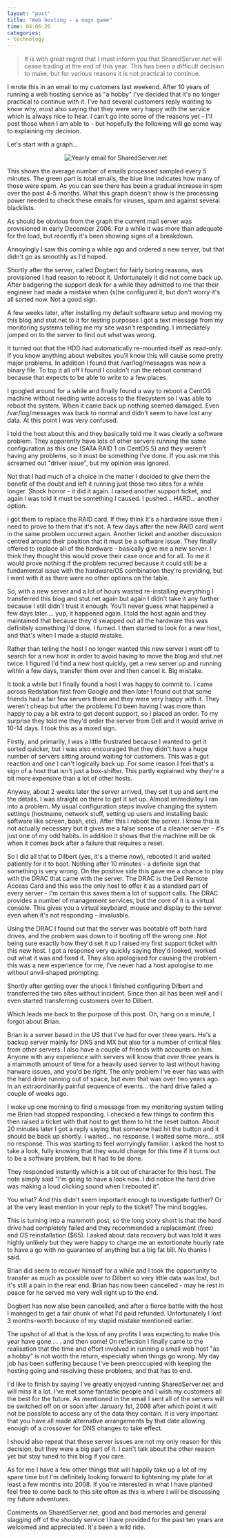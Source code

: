 ```yaml
---
layout: "post"
title: "Web hosting - a mugs game"
time: 04:06:26
categories: 
- technology
---
```


<blockquote>It is with great regret that I must inform you that SharedServer.net will cease trading at the end of this year. This has been a difficult decision to make, but for various reasons it is not practical to continue.</blockquote>
I wrote this in an email to my customers last weekend. After 10 years of running a web hosting service as "a hobby" I've decided that it's no longer practical to continue with it.  I've had several customers reply wanting to know why, most also saying that they were very happy with the service which is always nice to hear. I can't go into some of the reasons yet - I'll post those when I am able to - but hopefully the following will go some way to explaining my decision.<!--more-->

Let's start with a graph...
<p style="text-align: center"><img src="http://stut.net/blog/wp-content/uploads/2007/11/email-year.png" alt="Yearly email for SharedServer.net" /></p>
This shows the average number of emails processed sampled every 5 minutes. The green part is total emails, the blue line indicates how many of those were spam. As you can see there has been a gradual increase in spm over the past 4-5 months. What this graph doesn't show is the processing power needed to check these emails for viruses, spam and against several blacklists.

As should be obvious from the graph the current mail server was provisioned in early December 2006. For a while it was more than adequate for the load, but recently it's been showing signs of a breakdown.

Annoyingly I saw this coming a while ago and ordered a new server, but that didn't go as smoothly as I'd hoped.

Shortly after the server, called Dogbert for fairly boring reasons, was provisioned I had reason to reboot it. Unfortunately it did not come back up. After badgering the support desk for a while they admitted to me that their engineer had made a mistake when (s)he configured it, but don't worry it's all sorted now. Not a good sign.

A few weeks later, after installing my default software setup and moving my this blog and stut.net to it for testing purposes I got a text message from my monitoring systems telling me my site wasn't responding. I immediately jumped on to the server to find out what was wrong.

It turned out that the HDD had automatically re-mounted itself as read-only. If you know anything about websites you'll know this will cause some pretty major problems. In addition I found that /var/log/messages was now a binary file. To top it all off I found I couldn't run the reboot command because that expects to be able to write to a few places.

I googled around for a while and finally found a way to reboot a CentOS machine without needing write access to the filesystem so I was able to reboot the system. When it came back up nothing seemed damaged. Even /var/log/messages was back to normal and didn't seem to have lost any data. At this point I was very confused.

I told the host about this and they basically told me it was clearly a software problem. They apparently have lots of other servers running the same configuration as this one (SATA RAID 1 on CentOS 5) and they weren't having any problems, so it must be something I've done. If you ask me this screamed out "driver issue", but my opinion was ignored.

Not that I had much of a choice in the matter I decided to give them the benefit of the doubt and left it running just those two sites for a while longer. Shock horror - it did it again. I raised another support ticket, and again I was told it must be something I caused. I pushed... HARD... another option.

I got them to replace the RAID card. If they think it's a hardware issue then I need to prove to them that it's not. A few days after the new RAID card went in the same problem occurred again. Another ticket and another discussion centred around their position that it must be a software issue. They finally offered to replace all of the hardware - basically give me a new server. I think they thought this would prove their case once and for all. To me it would prove nothing if the problem recurred because it could still be a fundamental issue with the hardware/OS combination they're providing, but I went with it as there were no other options on the table.

So, with a new server and a lot of hours wasted re-installing everything I transferred this blog and stut.net again but again I didn't take it any further because I still didn't trust it enough. You'll never guess what happened a few days later.... yup, it happened again. I told the host again and they maintained that because they'd swapped out all the hardware this was definitely something I'd done. I fumed. I then started to look for a new host, and that's when I made a stupid mistake.

Rather than telling the host I no longer wanted this new server I went off to search for a new host in order to avoid having to move the blog and stut.net twice. I figured I'd find a new host quickly, get a new server up and running within a few days, transfer them over and then cancel it. Big mistake.

It took a while but I finally found a host I was happy to commit to. I came across Redstation first from Google and then later I found out that some friends had a fair few servers there and they were very happy with it. They weren't cheap but after the problems I'd been having I was more than happy to pay a bit extra to get decent support, so I placed an order. To my surprise they told me they'd order the server from Dell and it would arrive in 10-14 days. I took this as a mixed sign.

Firstly, and primarily, I was a little frustrated because I wanted to get it sorted quicker, but I was also encouraged that they didn't have a huge number of servers sitting around waiting for customers. This was a gut reaction and one I can't logically back up. For some reason I feel that's a sign of a host that isn't just a box-shifter. This partly explained why they're a bit more expensive than a lot of other hosts.

Anyway, about 2 weeks later the server arrived, they set it up and sent me the details. I was straight on there to get it set up. Almost immediatey I ran into a problem. My usual configuration steps involve changing the system settings (hostname, network stuff, setting up users and installing basic software like screen, bash, etc). After this I reboot the server. I know this is not actually necessary but it gives me a false sense of a cleaner server - it's just one of my odd habits. In addition it shows that the machine will be ok when it comes back after a failure that requires a reset.

So I did all that to Dilbert (yes, it's a theme now), rebooted it and waited patiently for it to boot. Nothing after 10 minutes - a definite sign that something is very wrong. On the positive side this gave me a chance to play with the DRAC that came with the server. The DRAC is the Dell Remote Access Card and this was the only host to offer it as a standard part of every server - I'm certain this saves them a lot of support calls. The DRAC provides a number of management services, but the core of it is a virtual console. This gives you a virtual keyboard, mouse and display to the server even when it's not responding - invaluable.

Using the DRAC I found out that the server was bootable off both hard drives, and the problem was down to it booting off the wrong one. Not being sure exactly how they'd set it up I raised my first support ticket with this new host. I got a response very quickly saying they'd looked, worked out what it was and fixed it. They also apologised for causing the problem - this was a new experience for me, I've never had a host apologise to me without anvil-shaped prompting.

Shortly after getting over the shock I finished configuring Dilbert and transferred the two sites without incident. Since then all has been well and I even started transferring customers over to Dilbert.

Which leads me back to the purpose of this post. Oh, hang on a minute, I forgot about Brian.

Brian is a server based in the US that I've had for over three years. He's a backup server mainly for DNS and MX but also for a number of critical files from other servers. I also have a couple of friends with accounts on him. Anyone with any experience with servers will know that over three years is a mammoth amount of time for a heavily used server to last without having harware issues, and you'd be right. The only problem I've ever has was with the hard drive running out of space, but even that was over two years ago. In an extraordinarily painful sequence of events... the hard drive failed a couple of weeks ago.

I woke up one morning to find a message from my monitoring system telling me Brian had stopped responding. I checked a few things to confirm this then raised a ticket with that host to get them to hit the reset button. About 20 minutes later I got a reply saying that someone had hit the button and it should be back up shortly. I waited... no response. I waited some more... still no response. This was starting to feel worryingly familiar. I asked the host to take a look, fully knowing that they would charge for this time if it turns out to be a software problem, but it had to be done.

They responded instantly which is a bit out of character for this host. The note simply said "I'm going to have a look now. I did notice the hard drive was making a loud clicking sound when I rebooted it".

You what? And this didn't seem important enough to investigate further? Or at the very least mention in your reply to the ticket? The mind boggles.

This is turning into a mammoth post, so the long story short is that the hard drive had completely failed and they recommended a replacement (free) and OS reinstallation ($65). I asked about data recovery but was told it was highly unlikely but they were happy to charge me an extortionate hourly rate to have a go with no guarantee of anything but a big fat bill. No thanks I said.

Brian did seem to recover himself for a while and I took the opportunity to transfer as much as possible over to Dilbert so very little data was lost, but it's still a pain in the rear end. Brian has now been cancelled - may he rest in peace for he served me very well right up to the end.

Dogbert has now also been cancelled, and after a fierce battle with the host I managed to get a fair chunk of what I'd paid refunded. Unfortunately I lost 3 months-worth because of my stupid mistake mentioned earlier.

The upshot of all that is the loss of any profits I was expecting to make this year have gone . . . and then some! On reflection I finally came to the realisation that the time and effort involved in running a small web host "as a hobby" is not worth the return, especially when things go wrong. My day job has been suffering because I've been preoccupied with keeping the hosting going and resolving these problems, and that has to end.

I'd like to finish by saying I've greatly enjoyed running SharedServer.net and will miss it a lot. I've met some fantastic people and I wish my customers all the best for the future. As mentioned in the email I sent all of the servers will be switched off on or soon after January 1st, 2008 after which point it will not be possible to access any of the data they contain. It is very important that you have all made alternative arrangements by that date allowing enough of a crossover for DNS changes to take effect.

I should also repeat that these server issues are not my only reason for this decision, but they were a big part of it. I can't talk about the other reason yet but stay tuned to this blog if you care.

As for me I have a few other things that will happily take up a lot of my spare time but I'm definitely looking forward to lightening my plate for at least a few months into 2008. If you're interested in what I have planned feel free to come back to this site often as this is where I will be discussing my future adventures.

Comments on SharedServer.net, good and bad memories and general slagging off of the shoddy service I have provided for the past ten years are welcomed and appreciated. It's been a wild ride.